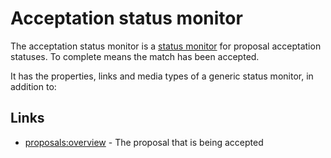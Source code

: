 # Acceptation status monitor
The acceptation status monitor is a [status monitor](../../README.md) for proposal 
acceptation statuses. To complete means the match has been accepted.

It has the properties, links and media types of a generic status monitor, in 
addition to:

## Links
- [proposals:overview](../../../../../relation/proposals/overview/README.md) - The 
  proposal that is being accepted
